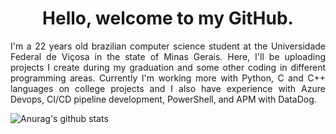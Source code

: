<h1 align="center">Hello, welcome to my GitHub.</h1>
<p align="justify">I'm a 22 years old brazilian computer science student at the Universidade Federal de Viçosa in the state of Minas Gerais. Here, I'll be uploading projects I create during my graduation and some other coding in different programming areas. Currently I'm working more with Python, C and C++ languages on college projects and I also have experience with Azure Devops, CI/CD pipeline development, PowerShell, and APM with DataDog.

![Anurag's github stats](https://github-readme-stats.vercel.app/api?username=jp-clemente)
